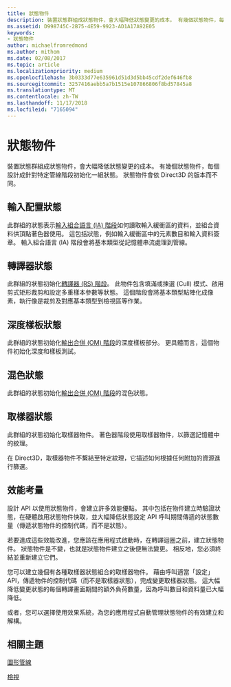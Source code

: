 ```yaml
---
title: 狀態物件
description: 裝置狀態群組成狀態物件，會大幅降低狀態變更的成本。 有幾個狀態物件，每個設計成針對特定管線階段初始化一組狀態。 狀態物件會依 Direct3D 的版本而不同。
ms.assetid: D998745C-2B75-4E59-9923-AD1A17A92E05
keywords:
- 狀態物件
author: michaelfromredmond
ms.author: mithom
ms.date: 02/08/2017
ms.topic: article
ms.localizationpriority: medium
ms.openlocfilehash: 3b0333d77e635961d51d3d5bb45cdf2def646fb8
ms.sourcegitcommit: 3257416aebb5a7b1515e107866806f8bd57845a8
ms.translationtype: MT
ms.contentlocale: zh-TW
ms.lasthandoff: 11/17/2018
ms.locfileid: "7165094"
---
```

# <a name="state-objects"></a>狀態物件


裝置狀態群組成狀態物件，會大幅降低狀態變更的成本。 有幾個狀態物件，每個設計成針對特定管線階段初始化一組狀態。 狀態物件會依 Direct3D 的版本而不同。

## <a name="span-idinputlayoutspanspan-idinputlayoutspanspan-idinputlayoutspaninput-layout-state"></a><span id="Input_Layout"></span><span id="input_layout"></span><span id="INPUT_LAYOUT"></span>輸入配置狀態


此群組的狀態表示[輸入組合語言 (IA) 階段](input-assembler-stage--ia-.md)如何讀取輸入緩衝區的資料，並組合資料供頂點著色器使用。 這包括狀態，例如輸入緩衝區中的元素數目和輸入資料簽章。 輸入組合語言 (IA) 階段會將基本類型從記憶體串流處理到管線。

## <a name="span-idrasterizerspanspan-idrasterizerspanspan-idrasterizerspanrasterizer-state"></a><span id="Rasterizer"></span><span id="rasterizer"></span><span id="RASTERIZER"></span>轉譯器狀態


此群組的狀態初始化[轉譯器 (RS) 階段](rasterizer-stage--rs-.md)。 此物件包含填滿或揀選 (Cull) 模式、啟用剪式矩形裁剪和設定多重樣本參數等狀態。 這個階段會將基本類型點陣化成像素，執行像是裁剪及對應基本類型到檢視區等作業。

## <a name="span-iddepthstencilspanspan-iddepthstencilspanspan-iddepthstencilspandepth-stencil-state"></a><span id="DepthStencil"></span><span id="depthstencil"></span><span id="DEPTHSTENCIL"></span>深度樣板狀態


此群組的狀態初始化[輸出合併 (OM) 階段](output-merger-stage--om-.md)的深度樣板部分。 更具體而言，這個物件初始化深度和樣板測試。

## <a name="span-idblendspanspan-idblendspanspan-idblendspanblend-state"></a><span id="Blend"></span><span id="blend"></span><span id="BLEND"></span>混色狀態


此群組的狀態初始化[輸出合併 (OM) 階段](output-merger-stage--om-.md)的混色狀態。

## <a name="span-idsamplerspanspan-idsamplerspanspan-idsamplerspansampler-state"></a><span id="Sampler"></span><span id="sampler"></span><span id="SAMPLER"></span>取樣器狀態


此群組的狀態初始化取樣器物件。 著色器階段使用取樣器物件，以篩選記憶體中的紋理。

在 Direct3D，取樣器物件不繫結至特定紋理，它描述如何根據任何附加的資源進行篩選。

## <a name="span-idperformanceconsiderationsspanspan-idperformanceconsiderationsspanspan-idperformanceconsiderationsspanperformance-considerations"></a><span id="Performance_Considerations"></span><span id="performance_considerations"></span><span id="PERFORMANCE_CONSIDERATIONS"></span>效能考量


設計 API 以使用狀態物件，會建立許多效能優點。 其中包括在物件建立時驗證狀態，在硬體啟用狀態物件快取，並大幅降低狀態設定 API 呼叫期間傳遞的狀態數量（傳遞狀態物件的控制代碼，而不是狀態）。

若要達成這些效能改進，您應該在應用程式啟動時，在轉譯迴圈之前，建立狀態物件。 狀態物件是不變，也就是狀態物件建立之後便無法變更。 相反地，您必須終結並重新建立它們。

您可以建立幾個有各種取樣器狀態組合的取樣器物件。 藉由呼叫適當「設定」API，傳遞物件的控制代碼（而不是取樣器狀態），完成變更取樣器狀態。 這大幅降低變更狀態的每個轉譯畫面期間的額外負荷數量，因為呼叫數目和資料量已大幅降低。

或者，您可以選擇使用效果系統，為您的應用程式自動管理狀態物件的有效建立和解構。

## <a name="span-idrelated-topicsspanrelated-topics"></a><span id="related-topics"></span>相關主題


[圖形管線](graphics-pipeline.md)

[檢視](views.md)

 

 




